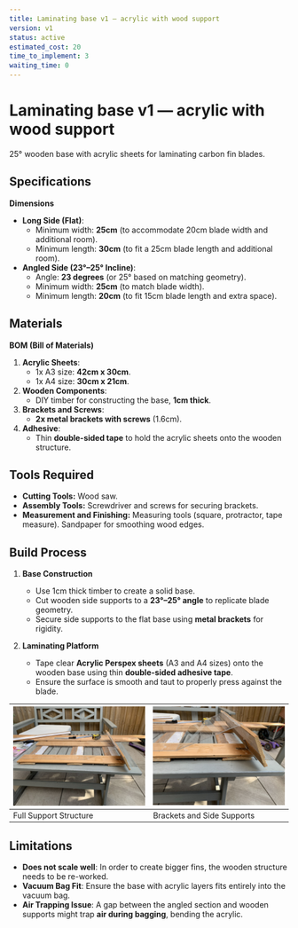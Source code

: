 ```yaml
---
title: Laminating base v1 — acrylic with wood support
version: v1
status: active
estimated_cost: 20
time_to_implement: 3
waiting_time: 0
---
```

# Laminating base v1 — acrylic with wood support

25° wooden base with acrylic sheets for laminating carbon fin blades.

## Specifications

**Dimensions**

- **Long Side (Flat)**:
    - Minimum width: **25cm** (to accommodate 20cm blade width and additional room).
    - Minimum length: **30cm** (to fit a 25cm blade length and additional room).
- **Angled Side (23°–25° Incline)**:
    - Angle: **23 degrees** (or 25° based on matching geometry).
    - Minimum width: **25cm** (to match blade width).
    - Minimum length: **20cm** (to fit 15cm blade length and extra space).

## Materials

**BOM (Bill of Materials)**

1. **Acrylic Sheets**:
    - 1x A3 size: **42cm x 30cm**.
    - 1x A4 size: **30cm x 21cm**.
2. **Wooden Components**:
    - DIY timber for constructing the base, **1cm thick**.
3. **Brackets and Screws**:
    - **2x metal brackets with screws** (1.6cm).
4. **Adhesive**:
    - Thin **double-sided tape** to hold the acrylic sheets onto the wooden structure.

## Tools Required

- **Cutting Tools:** Wood saw.
- **Assembly Tools:** Screwdriver and screws for securing brackets.
- **Measurement and Finishing:** Measuring tools (square, protractor, tape measure). Sandpaper for smoothing wood edges.

## Build Process

1. **Base Construction**
    - Use 1cm thick timber to create a solid base.
    - Cut wooden side supports to a **23°–25° angle** to replicate blade geometry.
    - Secure side supports to the flat base using **metal brackets** for rigidity.

2. **Laminating Platform**
    - Tape clear **Acrylic Perspex sheets** (A3 and A4 sizes) onto the wooden base using thin **double-sided adhesive
      tape**.
    - Ensure the surface is smooth and taut to properly press against the blade.

| ![Support Structure](support_all.jpeg) | ![Brackets and Side](support_brakets.jpeg) |
|----------------------------------------|--------------------------------------------|
| Full Support Structure                 | Brackets and Side Supports                 |

## Limitations

- **Does not scale well**: In order to create bigger fins, the wooden structure needs to be re-worked.
- **Vacuum Bag Fit**: Ensure the base with acrylic layers fits entirely into the vacuum bag.
- **Air Trapping Issue**: A gap between the angled section and wooden supports might trap **air during bagging**,
  bending the acrylic.